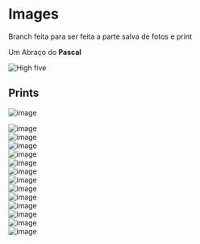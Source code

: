 # Images

Branch feita para ser feita a parte salva de fotos e print

Um Abraço do **Pascal**

![High five](https://media0.giphy.com/media/3oKIPbOaTdyWc8iUWA/giphy.gif?cid=ecf05e47rs0ofj6to2pu57na5agzkmscrtcv0h3zwhypidkq&ep=v1_gifs_search&rid=giphy.gif&ct=g)

## Prints

![image](https://github.com/Gustavo-S-Nascimento/Post-its/assets/74427958/b94252a8-8bc1-477d-927d-effb796ed992)

![image](https://github.com/Gustavo-S-Nascimento/Post-its/assets/74427958/0f2c7ef0-1454-462f-850a-60164bc50c0a)
<br>
![image](https://github.com/Gustavo-S-Nascimento/Post-its/assets/74427958/5e55fee2-911c-4952-84ab-5c63e7698d30)
<br>
![image](https://github.com/Gustavo-S-Nascimento/Post-its/assets/74427958/46476f3d-6f35-46ff-8131-870152c23d9b)
<br>
![image](https://github.com/Gustavo-S-Nascimento/Post-its/assets/74427958/824edc91-1181-4f21-b2d7-e091d619b1db)
<br>
![image](https://github.com/Gustavo-S-Nascimento/Post-its/assets/74427958/500b02db-f8bc-49d7-95a2-5a7dabded6f3)
<br>
![image](https://github.com/Gustavo-S-Nascimento/Post-its/assets/74427958/ecf8e8e7-e09d-46cf-86f2-46bf375cc1d9)
<br>
![image](https://github.com/Gustavo-S-Nascimento/Post-its/assets/74427958/6bda21c7-c5a4-40b8-a110-3e9bba5960e0)
<br>
![image](https://github.com/Gustavo-S-Nascimento/Post-its/assets/74427958/710bbdb7-68f5-4543-bcc1-183635015ab1)
<br>
![image](https://github.com/Gustavo-S-Nascimento/Post-its/assets/74427958/f6c42d0d-deae-4a54-a0cd-fc3189f68300)
<br>
![image](https://github.com/Gustavo-S-Nascimento/Post-its/assets/74427958/7815c75e-1aee-4191-838d-9a0601769091)
<br>
![image](https://github.com/Gustavo-S-Nascimento/Post-its/assets/74427958/1f2ed078-d327-4ec8-be9d-bdc0a182308f)
<br>
![image](https://github.com/Gustavo-S-Nascimento/Post-its/assets/74427958/dcccde69-a50a-48b0-bdf0-bc45af60b888)
<br>
![image](https://github.com/Gustavo-S-Nascimento/Post-its/assets/74427958/064789c3-4978-42d5-8cdf-2b4c3ad9d6af)










